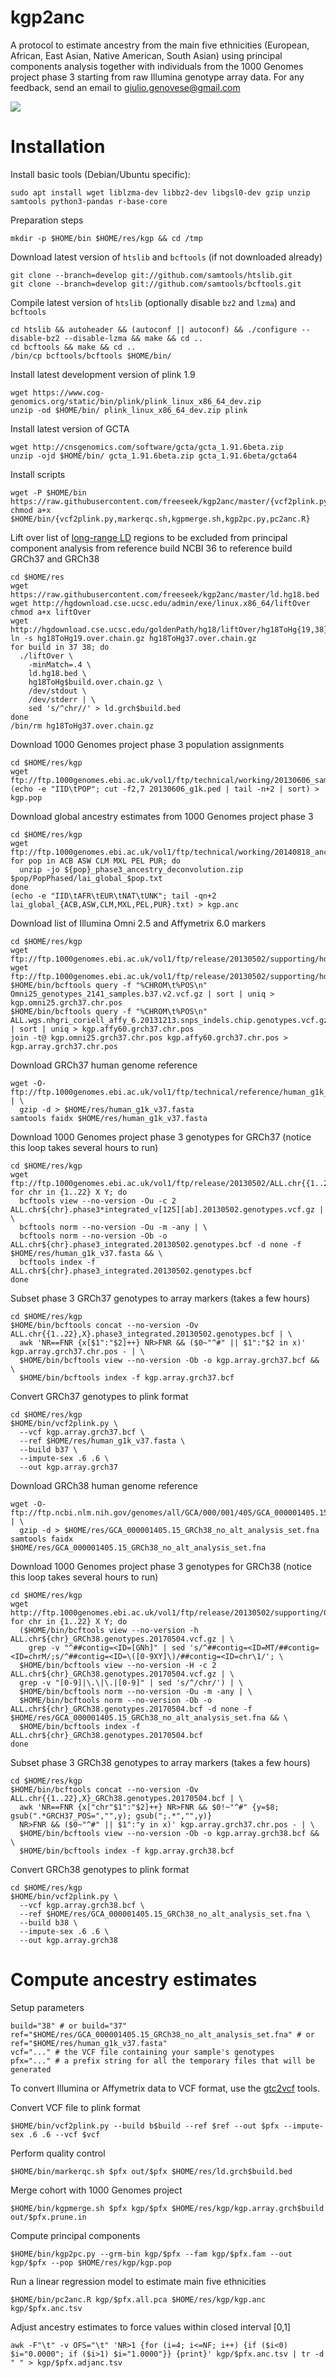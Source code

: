 kgp2anc
=======

A protocol to estimate ancestry from the main five ethnicities (European, African, East Asian, Native American, South Asian) using principal components analysis together with individuals from the 1000 Genomes project phase 3 starting from raw Illumina genotype array data. For any feedback, send an email to giulio.genovese@gmail.com

[![](https://img.youtube.com/vi/XkCCE8jC1F4/0.jpg)](https://www.youtube.com/watch?v=XkCCE8jC1F4)

Installation
============

Install basic tools (Debian/Ubuntu specific):
```
sudo apt install wget liblzma-dev libbz2-dev libgsl0-dev gzip unzip samtools python3-pandas r-base-core
```

Preparation steps
```
mkdir -p $HOME/bin $HOME/res/kgp && cd /tmp
```

Download latest version of `htslib` and `bcftools` (if not downloaded already)
```
git clone --branch=develop git://github.com/samtools/htslib.git
git clone --branch=develop git://github.com/samtools/bcftools.git
```

Compile latest version of `htslib` (optionally disable `bz2` and `lzma`) and `bcftools`
```
cd htslib && autoheader && (autoconf || autoconf) && ./configure --disable-bz2 --disable-lzma && make && cd ..
cd bcftools && make && cd ..
/bin/cp bcftools/bcftools $HOME/bin/
```

Install latest development version of plink 1.9
```
wget https://www.cog-genomics.org/static/bin/plink/plink_linux_x86_64_dev.zip
unzip -od $HOME/bin/ plink_linux_x86_64_dev.zip plink
```

Install latest version of GCTA
```
wget http://cnsgenomics.com/software/gcta/gcta_1.91.6beta.zip
unzip -ojd $HOME/bin/ gcta_1.91.6beta.zip gcta_1.91.6beta/gcta64
```

Install scripts
```
wget -P $HOME/bin https://raw.githubusercontent.com/freeseek/kgp2anc/master/{vcf2plink.py,markerqc.sh,kgpmerge.sh,kgp2pc.py,pc2anc.R}
chmod a+x $HOME/bin/{vcf2plink.py,markerqc.sh,kgpmerge.sh,kgp2pc.py,pc2anc.R}
```

Lift over list of <a href="http://doi.org/10.1016/j.ajhg.2008.06.005">long-range LD</a> regions to be excluded from principal component analysis from reference build NCBI 36 to reference build GRCh37 and GRCh38
```
cd $HOME/res
wget https://raw.githubusercontent.com/freeseek/kgp2anc/master/ld.hg18.bed
wget http://hgdownload.cse.ucsc.edu/admin/exe/linux.x86_64/liftOver
chmod a+x liftOver
wget http://hgdownload.cse.ucsc.edu/goldenPath/hg18/liftOver/hg18ToHg{19,38}.over.chain.gz
ln -s hg18ToHg19.over.chain.gz hg18ToHg37.over.chain.gz
for build in 37 38; do
  ./liftOver \
    -minMatch=.4 \
    ld.hg18.bed \
    hg18ToHg$build.over.chain.gz \
    /dev/stdout \
    /dev/stderr | \
    sed 's/^chr//' > ld.grch$build.bed
done
/bin/rm hg18ToHg37.over.chain.gz
```

Download 1000 Genomes project phase 3 population assignments
```
cd $HOME/res/kgp
wget ftp://ftp.1000genomes.ebi.ac.uk/vol1/ftp/technical/working/20130606_sample_info/20130606_g1k.ped
(echo -e "IID\tPOP"; cut -f2,7 20130606_g1k.ped | tail -n+2 | sort) > kgp.pop
```

Download global ancestry estimates from 1000 Genomes project phase 3
```
cd $HOME/res/kgp
wget ftp://ftp.1000genomes.ebi.ac.uk/vol1/ftp/technical/working/20140818_ancestry_deconvolution/{ACB,ASW,CLM,MXL,PEL,PUR}_phase3_ancestry_deconvolution.zip
for pop in ACB ASW CLM MXL PEL PUR; do
  unzip -jo ${pop}_phase3_ancestry_deconvolution.zip $pop/PopPhased/lai_global_$pop.txt
done
(echo -e "IID\tAFR\tEUR\tNAT\tUNK"; tail -qn+2 lai_global_{ACB,ASW,CLM,MXL,PEL,PUR}.txt) > kgp.anc
```

Download list of Illumina Omni 2.5 and Affymetrix 6.0 markers
```
cd $HOME/res/kgp
wget ftp://ftp.1000genomes.ebi.ac.uk/vol1/ftp/release/20130502/supporting/hd_genotype_chip/broad_intensities/Omni25_genotypes_2141_samples.b37.v2.vcf.gz
wget ftp://ftp.1000genomes.ebi.ac.uk/vol1/ftp/release/20130502/supporting/hd_genotype_chip/coriell_affy6_intensities/ALL.wgs.nhgri_coriell_affy_6.20131213.snps_indels.chip.genotypes.vcf.gz
$HOME/bin/bcftools query -f "%CHROM\t%POS\n" Omni25_genotypes_2141_samples.b37.v2.vcf.gz | sort | uniq > kgp.omni25.grch37.chr.pos
$HOME/bin/bcftools query -f "%CHROM\t%POS\n" ALL.wgs.nhgri_coriell_affy_6.20131213.snps_indels.chip.genotypes.vcf.gz | sort | uniq > kgp.affy60.grch37.chr.pos
join -t@ kgp.omni25.grch37.chr.pos kgp.affy60.grch37.chr.pos > kgp.array.grch37.chr.pos
```

Download GRCh37 human genome reference
```
wget -O- ftp://ftp.1000genomes.ebi.ac.uk/vol1/ftp/technical/reference/human_g1k_v37.fasta.gz | \
  gzip -d > $HOME/res/human_g1k_v37.fasta
samtools faidx $HOME/res/human_g1k_v37.fasta
```

Download 1000 Genomes project phase 3 genotypes for GRCh37 (notice this loop takes several hours to run)
```
cd $HOME/res/kgp
wget ftp://ftp.1000genomes.ebi.ac.uk/vol1/ftp/release/20130502/ALL.chr{{1..22}.phase3_shapeit2_mvncall_integrated_v5a,X.phase3_shapeit2_mvncall_integrated_v1b,Y.phase3_integrated_v2a}.20130502.genotypes.vcf.gz{,.tbi}
for chr in {1..22} X Y; do
  bcftools view --no-version -Ou -c 2 ALL.chr${chr}.phase3*integrated_v[125][ab].20130502.genotypes.vcf.gz | \
  bcftools norm --no-version -Ou -m -any | \
  bcftools norm --no-version -Ob -o ALL.chr${chr}.phase3_integrated.20130502.genotypes.bcf -d none -f $HOME/res/human_g1k_v37.fasta && \
  bcftools index -f ALL.chr${chr}.phase3_integrated.20130502.genotypes.bcf
done
```

Subset phase 3 GRCh37 genotypes to array markers (takes a few hours)
```
cd $HOME/res/kgp
$HOME/bin/bcftools concat --no-version -Ov ALL.chr{{1..22},X}.phase3_integrated.20130502.genotypes.bcf | \
  awk 'NR==FNR {x[$1":"$2]++} NR>FNR && ($0~"^#" || $1":"$2 in x)' kgp.array.grch37.chr.pos - | \
  $HOME/bin/bcftools view --no-version -Ob -o kgp.array.grch37.bcf && \
  $HOME/bin/bcftools index -f kgp.array.grch37.bcf
```

Convert GRCh37 genotypes to plink format
```
cd $HOME/res/kgp
$HOME/bin/vcf2plink.py \
  --vcf kgp.array.grch37.bcf \
  --ref $HOME/res/human_g1k_v37.fasta \
  --build b37 \
  --impute-sex .6 .6 \
  --out kgp.array.grch37
```

Download GRCh38 human genome reference
```
wget -O- ftp://ftp.ncbi.nlm.nih.gov/genomes/all/GCA/000/001/405/GCA_000001405.15_GRCh38/seqs_for_alignment_pipelines.ucsc_ids/GCA_000001405.15_GRCh38_no_alt_analysis_set.fna.gz | \
  gzip -d > $HOME/res/GCA_000001405.15_GRCh38_no_alt_analysis_set.fna
samtools faidx $HOME/res/GCA_000001405.15_GRCh38_no_alt_analysis_set.fna
```

Download 1000 Genomes project phase 3 genotypes for GRCh38 (notice this loop takes several hours to run)
```
cd $HOME/res/kgp
wget http://ftp.1000genomes.ebi.ac.uk/vol1/ftp/release/20130502/supporting/GRCh38_positions/ALL.chr{{1..22},X,Y}_GRCh38.genotypes.20170504.vcf.gz{,.tbi}
for chr in {1..22} X Y; do
  ($HOME/bin/bcftools view --no-version -h ALL.chr${chr}_GRCh38.genotypes.20170504.vcf.gz | \
    grep -v "^##contig=<ID=[GNh]" | sed 's/^##contig=<ID=MT/##contig=<ID=chrM/;s/^##contig=<ID=\([0-9XY]\)/##contig=<ID=chr\1/'; \
  $HOME/bin/bcftools view --no-version -H -c 2 ALL.chr${chr}_GRCh38.genotypes.20170504.vcf.gz | \
  grep -v "[0-9]|\.\|\.|[0-9]" | sed 's/^/chr/') | \
  $HOME/bin/bcftools norm --no-version -Ou -m -any | \
  $HOME/bin/bcftools norm --no-version -Ob -o ALL.chr${chr}_GRCh38.genotypes.20170504.bcf -d none -f $HOME/res/GCA_000001405.15_GRCh38_no_alt_analysis_set.fna && \
  $HOME/bin/bcftools index -f ALL.chr${chr}_GRCh38.genotypes.20170504.bcf
done
```

Subset phase 3 GRCh38 genotypes to array markers (takes a few hours)
```
cd $HOME/res/kgp
$HOME/bin/bcftools concat --no-version -Ov ALL.chr{{1..22},X}_GRCh38.genotypes.20170504.bcf | \
  awk 'NR==FNR {x["chr"$1":"$2]++} NR>FNR && $0!~"^#" {y=$8; gsub(".*GRCH37_POS=","",y); gsub(";.*","",y)}
  NR>FNR && ($0~"^#" || $1":"y in x)' kgp.array.grch37.chr.pos - | \
  $HOME/bin/bcftools view --no-version -Ob -o kgp.array.grch38.bcf && \
  $HOME/bin/bcftools index -f kgp.array.grch38.bcf
```

Convert GRCh38 genotypes to plink format
```
cd $HOME/res/kgp
$HOME/bin/vcf2plink.py \
  --vcf kgp.array.grch38.bcf \
  --ref $HOME/res/GCA_000001405.15_GRCh38_no_alt_analysis_set.fna \
  --build b38 \
  --impute-sex .6 .6 \
  --out kgp.array.grch38
```

Compute ancestry estimates
==========================

Setup parameters
```
build="38" # or build="37"
ref="$HOME/res/GCA_000001405.15_GRCh38_no_alt_analysis_set.fna" # or ref="$HOME/res/human_g1k_v37.fasta"
vcf="..." # the VCF file containing your sample's genotypes
pfx="..." # a prefix string for all the temporary files that will be generated
```

To convert Illumina or Affymetrix data to VCF format, use the <a href="https://github.com/freeseek/gtc2vcf">gtc2vcf</a> tools.

Convert VCF file to plink format
```
$HOME/bin/vcf2plink.py --build b$build --ref $ref --out $pfx --impute-sex .6 .6 --vcf $vcf
```

Perform quality control
```
$HOME/bin/markerqc.sh $pfx out/$pfx $HOME/res/ld.grch$build.bed
```

Merge cohort with 1000 Genomes project
```
$HOME/bin/kgpmerge.sh $pfx kgp/$pfx $HOME/res/kgp/kgp.array.grch$build out/$pfx.prune.in
```

Compute principal components
```
$HOME/bin/kgp2pc.py --grm-bin kgp/$pfx --fam kgp/$pfx.fam --out kgp/$pfx --pop $HOME/res/kgp/kgp.pop
```

Run a linear regression model to estimate main five ethnicities
```
$HOME/bin/pc2anc.R kgp/$pfx.all.pca $HOME/res/kgp/kgp.anc kgp/$pfx.anc.tsv
```

Adjust ancestry estimates to force values within closed interval [0,1]
```
awk -F"\t" -v OFS="\t" 'NR>1 {for (i=4; i<=NF; i++) {if ($i<0) $i="0.0000"; if ($i>1) $i="1.0000"}} {print}' kgp/$pfx.anc.tsv | tr -d " " > kgp/$pfx.adjanc.tsv
```

